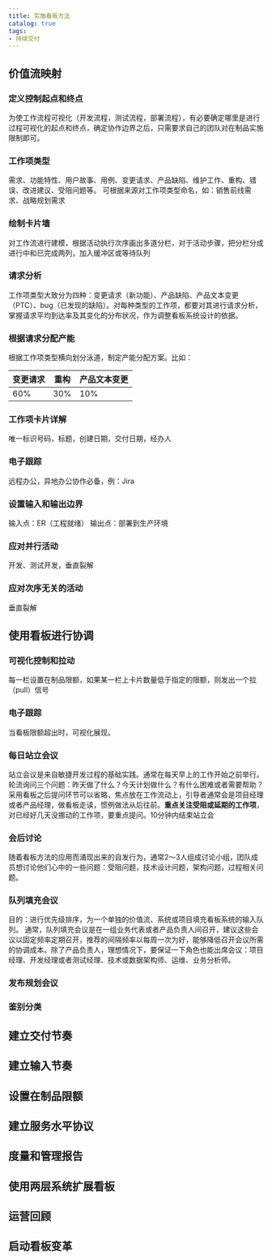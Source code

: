 ```yaml
---
title: 实施看板方法
catalog: true
tags:
- 持续交付
---
```

## 价值流映射
### 定义控制起点和终点
为使工作流程可视化（开发流程，测试流程，部署流程），有必要确定哪里是进行过程可视化的起点和终点，确定协作边界之后，只需要求自己的团队对在制品实施限制即可。
### 工作项类型
需求、功能特性、用户故事、用例、变更请求、产品缺陷、维护工作、重构、错误、改进建议、受阻问题等。
可根据来源对工作项类型命名，如：销售前线需求、战略规划需求
### 绘制卡片墙
对工作流进行建模，根据活动执行次序画出多道分栏，对于活动步骤，把分栏分成进行中和已完成两列，加入缓冲区或等待队列
### 请求分析
工作项类型大致分为四种：变更请求（新功能）、产品缺陷、产品文本变更（PTC）、bug（已发现的缺陷）。对每种类型的工作项，都要对其进行请求分析，掌握请求平均到达率及其变化的分布状况，作为调整看板系统设计的依据。
### 根据请求分配产能
根据工作项类型横向划分泳道，制定产能分配方案。比如：

变更请求|重构|产品文本变更
---|---|---
60%|30%|10%

### 工作项卡片详解
唯一标识号码，标题，创建日期，交付日期，经办人
### 电子跟踪
远程办公，异地办公协作必备，例：Jira
### 设置输入和输出边界
输入点：ER（工程就绪） 输出点：部署到生产环境
### 应对并行活动
开发、测试开发，垂直裂解
### 应对次序无关的活动
垂直裂解
## 使用看板进行协调
### 可视化控制和拉动
每一栏设置在制品限额，如果某一栏上卡片数量低于指定的限额，则发出一个拉（pull）信号
### 电子跟踪
当看板限额超出时，可视化展现。
### 每日站立会议
站立会议是来自敏捷开发过程的基础实践。通常在每天早上的工作开始之前举行。轮流询问三个问题：昨天做了什么？今天计划做什么？有什么困难或者需要帮助？
采用看板之后提问环节可以省略，焦点放在工作流动上，引导者通常会是项目经理或者产品经理，做看板走读，惯例做法从后往前。**重点关注受阻或延期的工作项**，对已经好几天没挪动的工作项，要重点提问。10分钟内结束站立会
### 会后讨论
随着看板方法的应用而涌现出来的自发行为，通常2～3人组成讨论小组，团队成员想讨论他们心中的一些问题：受阻问题，技术设计问题，架构问题，过程相关问题。
### 队列填充会议
目的：进行优先级排序，为一个单独的价值流、系统或项目填充看板系统的输入队列。
通常，队列填充会议是在一组业务代表或者产品负责人间召开，建议这些会议以固定频率定期召开，推荐的间隔频率以每周一次为好，能够降低召开会议所需的协调成本。除了产品负责人，理想情况下，要保证一下角色也能出席会议：项目经理、开发经理或者测试经理、技术或数据架构师、运维、业务分析师。
### 发布规划会议
### 鉴别分类
## 建立交付节奏
## 建立输入节奏
## 设置在制品限额
## 建立服务水平协议
## 度量和管理报告
## 使用两层系统扩展看板
## 运营回顾
## 启动看板变革